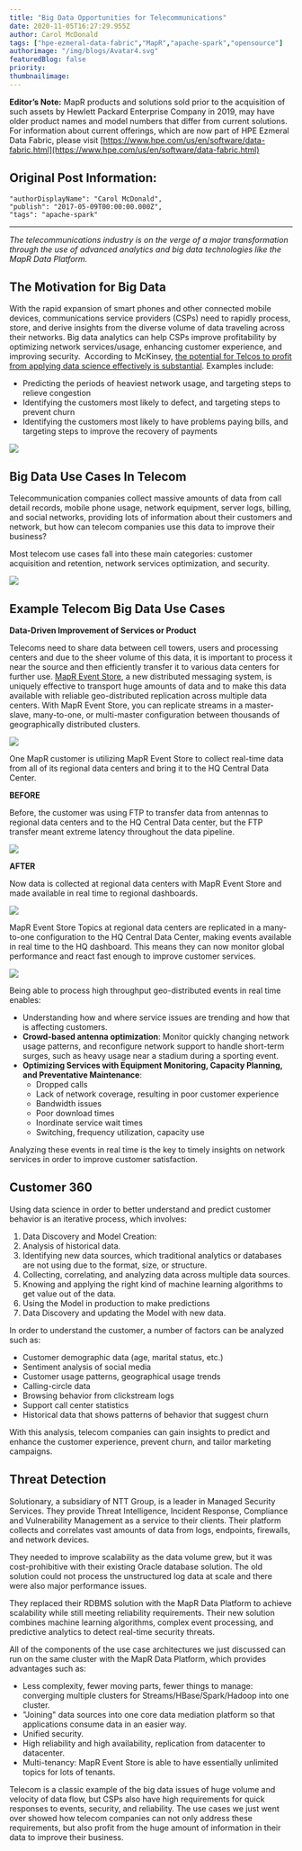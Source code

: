 ```yaml
---
title: "Big Data Opportunities for Telecommunications"
date: 2020-11-05T16:27:29.955Z
author: Carol McDonald 
tags: ["hpe-ezmeral-data-fabric","MapR","apache-spark","opensource"]
authorimage: "/img/blogs/Avatar4.svg"
featuredBlog: false
priority:
thumbnailimage:
---
```

**Editor’s Note:** MapR products and solutions sold prior to the acquisition of such assets by Hewlett Packard Enterprise Company in 2019, may have older product names and model numbers that differ from current solutions. For information about current offerings, which are now part of HPE Ezmeral Data Fabric, please visit [https://www.hpe.com/us/en/software/data-fabric.html](https://www.hpe.com/us/en/software/data-fabric.html)

## Original Post Information:

```
"authorDisplayName": "Carol McDonald",
"publish": "2017-05-09T00:00:00.000Z",
"tags": "apache-spark"
```
---

*The telecommunications industry is on the verge of a major transformation through the use of advanced analytics and big data technologies like the MapR Data Platform.*

## **The Motivation for Big Data**

With the rapid expansion of smart phones and other connected mobile devices, communications service providers (CSPs) need to rapidly process, store, and derive insights from the diverse volume of data traveling across their networks. Big data analytics can help CSPs improve profitability by optimizing network services/usage, enhancing customer experience, and improving security.  According to McKinsey, <a target="_blank" href="http://www.mckinsey.com/industries/telecommunications/our-insights/telcos-the-untapped-promise-of-big-data">the potential for Telcos to profit from applying data science effectively is substantial</a>. Examples include:

*   Predicting the periods of heaviest network usage, and targeting steps to relieve congestion
*   Identifying the customers most likely to defect, and targeting steps to prevent churn
*   Identifying the customers most likely to have problems paying bills, and targeting steps to improve the recovery of payments

![](https://hpe-developer-portal.s3.amazonaws.com/uploads/media/2020/11/0-1605076495751.png)

## **Big Data Use Cases In Telecom**

Telecommunication companies collect massive amounts of data from call detail records, mobile phone usage, network equipment, server logs, billing, and social networks, providing lots of information about their customers and network, but how can telecom companies use this data to improve their business?

Most telecom use cases fall into these main categories: customer acquisition and retention, network services optimization, and security.

![](https://hpe-developer-portal.s3.amazonaws.com/uploads/media/2020/11/1-1605076513981.png)

## **Example Telecom Big Data Use Cases**

**Data-Driven Improvement of Services or Product**

Telecoms need to share data between cell towers, users and processing centers and due to the sheer volume of this data, it is important to process it near the source and then efficiently transfer it to various data centers for further use. <u>MapR Event Store</u>, a new distributed messaging system, is uniquely effective to transport huge amounts of data and to make this data available with reliable geo-distributed replication across multiple data centers. With MapR Event Store, you can replicate streams in a master-slave, many-to-one, or multi-master configuration between thousands of geographically distributed clusters.

![](https://hpe-developer-portal.s3.amazonaws.com/uploads/media/2020/11/2-1605076542289.png)

One MapR customer is utilizing MapR Event Store to collect real-time data from all of its regional data centers and bring it to the HQ Central Data Center.

**BEFORE**

Before, the customer was using FTP to transfer data from antennas to regional data centers and to the HQ Central Data center, but the FTP transfer meant extreme latency throughout the data pipeline.

![](https://hpe-developer-portal.s3.amazonaws.com/uploads/media/2020/11/3-1605076561221.png)

**AFTER**

Now data is collected at regional data centers with MapR Event Store and made available in real time to regional dashboards.

![](https://hpe-developer-portal.s3.amazonaws.com/uploads/media/2020/11/4-1605076603434.png)

MapR Event Store Topics at regional data centers are replicated in a many-to-one configuration to the HQ Central Data Center, making events available in real time to the HQ dashboard. This means they can now monitor global performance and react fast enough to improve customer services.

![](https://hpe-developer-portal.s3.amazonaws.com/uploads/media/2020/11/5-1-1605076623532.png)

Being able to process high throughput geo-distributed events in real time enables:

*   Understanding how and where service issues are trending and how that is affecting customers.
*   **Crowd-based antenna optimization**: Monitor quickly changing network usage patterns, and reconfigure network support to handle short-term surges, such as heavy usage near a stadium during a sporting event.
*   **Optimizing Services with Equipment Monitoring, Capacity Planning, and Preventative Maintenance**:
    *   Dropped calls
    *   Lack of network coverage, resulting in poor customer experience
    *   Bandwidth issues
    *   Poor download times
    *   Inordinate service wait times
    *   Switching, frequency utilization, capacity use

Analyzing these events in real time is the key to timely insights on network services in order to improve customer satisfaction.

## **Customer 360**

Using data science in order to better understand and predict customer behavior is an iterative process, which involves:

1. Data Discovery and Model Creation:
2. Analysis of historical data.
3. Identifying new data sources, which traditional analytics or databases are not using due to the format, size, or structure.
4. Collecting, correlating, and analyzing data across multiple data sources.
5. Knowing and applying the right kind of machine learning algorithms to get value out of the data.
6. Using the Model in production to make predictions
7. Data Discovery and updating the Model with new data.

In order to understand the customer, a number of factors can be analyzed such as:

*   Customer demographic data (age, marital status, etc.)
*   Sentiment analysis of social media
*   Customer usage patterns, geographical usage trends
*   Calling-circle data
*   Browsing behavior from clickstream logs
*   Support call center statistics
*   Historical data that shows patterns of behavior that suggest churn

With this analysis, telecom companies can gain insights to predict and enhance the customer experience, prevent churn, and tailor marketing campaigns.

## **Threat Detection**

Solutionary, a subsidiary of NTT Group, is a leader in Managed Security Services. They provide Threat Intelligence, Incident Response, Compliance and Vulnerability Management as a service to their clients. Their platform collects and correlates vast amounts of data from logs, endpoints, firewalls, and network devices.

They needed to improve scalability as the data volume grew, but it was cost-prohibitive with their existing Oracle database solution. The old solution could not process the unstructured log data at scale and there were also major performance issues.

They replaced their RDBMS solution with the MapR Data Platform to achieve scalability while still meeting reliability requirements. Their new solution combines machine learning algorithms, complex event processing, and predictive analytics to detect real-time security threats.

All of the components of the use case architectures we just discussed can run on the same cluster with the MapR Data Platform, which provides advantages such as:

*   Less complexity, fewer moving parts, fewer things to manage: converging multiple clusters for Streams/HBase/Spark/Hadoop into one cluster.
*   "Joining" data sources into one core data mediation platform so that applications consume data in an easier way.
*   Unified security.
*   High reliability and high availability, replication from datacenter to datacenter.
*   Multi-tenancy: MapR Event Store is able to have essentially unlimited topics for lots of tenants.

Telecom is a classic example of the big data issues of huge volume and velocity of data flow, but CSPs also have high requirements for quick responses to events, security, and reliability. The use cases we just went over showed how telecom companies can not only address these requirements, but also profit from the huge amount of information in their data to improve their business.